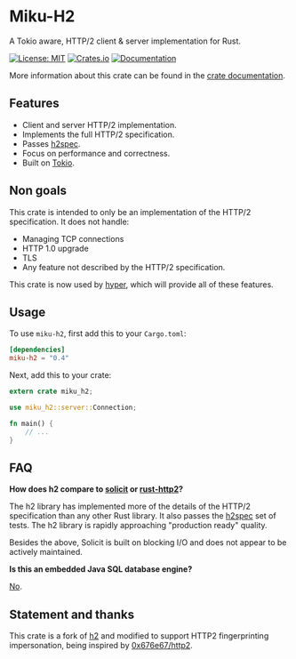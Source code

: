 # Miku-H2

A Tokio aware, HTTP/2 client & server implementation for Rust.

[![License: MIT](https://img.shields.io/badge/License-MIT-blue.svg)](https://opensource.org/licenses/MIT)
[![Crates.io](https://img.shields.io/crates/v/miku-h2.svg)](https://crates.io/crates/miku-h2)
[![Documentation](https://docs.rs/miku-h2/badge.svg)][dox]

More information about this crate can be found in the [crate documentation][dox].

[dox]: https://docs.rs/miku-h2

## Features

* Client and server HTTP/2 implementation.
* Implements the full HTTP/2 specification.
* Passes [h2spec](https://github.com/summerwind/h2spec).
* Focus on performance and correctness.
* Built on [Tokio](https://tokio.rs).

## Non goals

This crate is intended to only be an implementation of the HTTP/2
specification. It does not handle:

* Managing TCP connections
* HTTP 1.0 upgrade
* TLS
* Any feature not described by the HTTP/2 specification.

This crate is now used by [hyper](https://github.com/hyperium/hyper), which will provide all of these features.

## Usage

To use `miku-h2`, first add this to your `Cargo.toml`:

```toml
[dependencies]
miku-h2 = "0.4"
```

Next, add this to your crate:

```rust
extern crate miku_h2;

use miku_h2::server::Connection;

fn main() {
    // ...
}
```

## FAQ

**How does h2 compare to [solicit] or [rust-http2]?**

The h2 library has implemented more of the details of the HTTP/2 specification
than any other Rust library. It also passes the [h2spec] set of tests. The h2
library is rapidly approaching "production ready" quality.

Besides the above, Solicit is built on blocking I/O and does not appear to be
actively maintained.

**Is this an embedded Java SQL database engine?**

[No](https://www.h2database.com).

[solicit]: https://github.com/mlalic/solicit
[rust-http2]: https://github.com/stepancheg/rust-http2
[h2spec]: https://github.com/summerwind/h2spec

## Statement and thanks

This crate is a fork of [h2](https://github.com/hyperium/h2) and modified
to support HTTP2 fingerprinting impersonation, being inspired by
[0x676e67/http2](https://github.com/0x676e67/http2).
